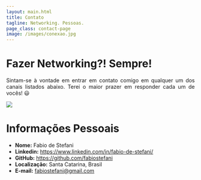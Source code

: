 ```yaml
---
layout: main.html
title: Contato
tagline: Networking. Pessoas.
page_class: contact-page
image: /images/conexao.jpg
---
```


# Fazer Networking?! Sempre!

<p style='text-align: justify;'>
  Sintam-se à vontade em entrar em contato comigo em qualquer um dos canais listados abaixo. Terei o maior prazer em responder cada um de vocês! 😃
</p>

<img class="resource-img-profile" src="/images/eu.jpg">

# Informações Pessoais

* **Nome:** Fabio de Stefani
* **Linkedin:** https://www.linkedin.com/in/fabio-de-stefani/
* **GitHub:** https://github.com/fabiostefani
* **Localização:** Santa Catarina, Brasil
* **E-mail:** fabiostefani@gmail.com



